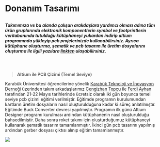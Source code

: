 # Donanım Tasarımı

##
***Takımımıza ve bu alanda çalışan arakdaşlara yardımcı olması adına tüm ürün gruplarında elektronik komponentlerin symbol ve footprintlerin veritabanında tutulduğu kütüphaneyi yukardan indirip altium programında yükleyip pcb projelerinizde kullanabilirsiniz. Ayrıca kütüphane oluşturma, şematik ve pcb tasarım ile üretim dosyalarını oluşturma ile ilgili yazılara [linkten](https://github.com/cengizhantopcu53/altium_ile_donanim_tasarimi/blob/main/altium_ile_donanim_tasarimi.pdf) ulaşabilirsiniz.*** 
##

<br>

> **Altium ile PCB Çizimi (Temel Seviye)**
 
Karabük Üniversitesi öğrencilerine yönelik [Karabük Teknoloji ve İnovasyon Derneği](https://www.instagram.com/kartekinder/) üzerinden takım arkadaşlarımız [Cengizhan Topçu](https://www.linkedin.com/in/cengizhantopcu53/) ile  [Ferdi Ayhan](https://www.linkedin.com/in/ferdiayhann/) tarafından 21-22 Mayıs tarihlerinde ücretsiz olarak iki gün boyunca temel seviye pcb çizimi eğitimi verilmiştir. Eğitimde programın kurulumundan kartların üretim dosyaların nasıl oluşturulduğuna kadar ki süreç anlatılmıştır. Eğitimde Buck Converter devresi yapılmıştır. Programın ilk günü Altium Designer programı kurulması ardından kütüphanenin nasıl oluşturulduğu bahsedilmiştir. Daha sonra roket takımı için oluşturduğumuz kütüphaneyi kullanarak şematik tasarım tamamlanmıştır. İkinci gün pcb tasarımı yapılmış ardından gerber dosyası çıktısı alınıp eğitim tamamlanmıştır. 

<img src="https://user-images.githubusercontent.com/104703949/180171973-0adf0bc6-bcd4-4074-b656-5cc029cb3bbe.png">

